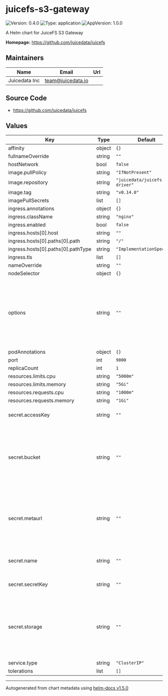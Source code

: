 # juicefs-s3-gateway

![Version: 0.4.0](https://img.shields.io/badge/Version-0.4.0-informational?style=flat-square) ![Type: application](https://img.shields.io/badge/Type-application-informational?style=flat-square) ![AppVersion: 1.0.0](https://img.shields.io/badge/AppVersion-1.0.0-informational?style=flat-square)

A Helm chart for JuiceFS S3 Gateway

**Homepage:** <https://github.com/juicedata/juicefs>

## Maintainers

| Name | Email | Url |
| ---- | ------ | --- |
| Juicedata Inc | team@juicedata.io |  |

## Source Code

* <https://github.com/juicedata/juicefs>

## Values

| Key | Type | Default                          | Description |
|-----|------|----------------------------------|-------------|
| affinity | object | `{}`                             |  |
| fullnameOverride | string | `""`                             |  |
| hostNetwork | bool | `false`                          |  |
| image.pullPolicy | string | `"IfNotPresent"`                 |  |
| image.repository | string | `"juicedata/juicefs-csi-driver"` |  |
| image.tag | string | `"v0.14.0"`                      |  |
| imagePullSecrets | list | `[]`                             |  |
| ingress.annotations | object | `{}`                             |  |
| ingress.className | string | `"nginx"`                        |  |
| ingress.enabled | bool | `false`                          |  |
| ingress.hosts[0].host | string | `""`                             |  |
| ingress.hosts[0].paths[0].path | string | `"/"`                            |  |
| ingress.hosts[0].paths[0].pathType | string | `"ImplementationSpecific"`       |  |
| ingress.tls | list | `[]`                             |  |
| nameOverride | string | `""`                             |  |
| nodeSelector | object | `{}`                             |  |
| options | string | `""`                             | Gateway Options. Separated by spaces. Read [this document](https://github.com/juicedata/juicefs/blob/main/docs/en/reference/command_reference.md#juicefs-gateway) to learn how to set different gateway options. |
| podAnnotations | object | `{}`                             |  |
| port | int | `9000`                           |  |
| replicaCount | int | `1`                              |  |
| resources.limits.cpu | string | `"5000m"`                        |  |
| resources.limits.memory | string | `"5Gi"`                          |  |
| resources.requests.cpu | string | `"1000m"`                        |  |
| resources.requests.memory | string | `"1Gi"`                          |  |
| secret.accessKey | string | `""`                             | Access key for object storage |
| secret.bucket | string | `""`                             | Bucket URL. Read [this document](https://github.com/juicedata/juicefs/blob/main/docs/en/reference/how_to_setup_object_storage.md) to learn how to setup different object storage. |
| secret.metaurl | string | `""`                             | Connection URL for metadata engine (e.g. Redis). Read [this document](https://github.com/juicedata/juicefs/blob/main/docs/en/databases_for_metadata.md) for more information. |
| secret.name | string | `""`                             | The JuiceFS file system name. |
| secret.secretKey | string | `""`                             | Secret key for object storage |
| secret.storage | string | `""`                             | Object storage type, such as `s3`, `gs`, `oss`. Read [this document](https://github.com/juicedata/juicefs/blob/main/docs/en/how_to_setup_object_storage.md) for the full supported list. |
| service.type | string | `"ClusterIP"`                    |  |
| tolerations | list | `[]`                             |  |

----------------------------------------------
Autogenerated from chart metadata using [helm-docs v1.5.0](https://github.com/norwoodj/helm-docs/releases/v1.5.0)
